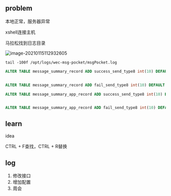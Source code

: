 ## problem

本地正常，服务器异常

xshell连接主机

马拉松找到日志目录

![image-20210115112932605](https://gitee.com/yonglone/PicHub/raw/master/image-20210115112932605.png)

```shell
tail -100f /opt/logs/wec-msg-pocket/msgPocket.log
```



```sql
ALTER TABLE message_summary_record ADD success_send_type8 int(10) DEFAULT NULL COMMENT '微信服务号成功数' AFTER fail_send_type6;


ALTER TABLE message_summary_record ADD fail_send_type8 int(10) DEFAULT NULL COMMENT '微信服务号失败数' AFTER success_send_type8;
```



```sql
ALTER TABLE message_summary_app_record ADD success_send_type8 int(10) DEFAULT NULL COMMENT '微信服务号成功数' AFTER fail_send_type6;


ALTER TABLE message_summary_app_record ADD fail_send_type8 int(10) DEFAULT NULL COMMENT '微信服务号失败数' AFTER success_send_type8;
```



## learn

idea

CTRL + F查找，CTRL + R替换

## log

1. 修改接口
2. 增加配置
3. 周会
